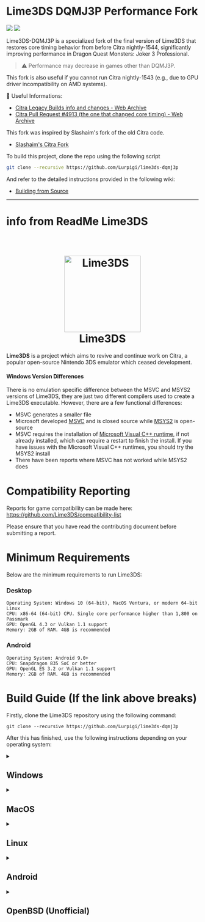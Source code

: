 # Lime3DS DQMJ3P Performance Fork

[![](https://img.shields.io/github/v/release/Lurpigi/lime3ds-dqmj3p?include_prereleases&label=Release)](https://github.com/Lurpigi/lime3ds-dqmj3p/releases/latest)
[![](https://img.shields.io/github/downloads/Lurpigi/lime3ds-dqmj3p/total.svg)](https://github.com/Lurpigi/lime3ds-dqmj3p/releases)

Lime3DS-DQMJ3P is a specialized fork of the final version of Lime3DS that restores core timing behavior from before Citra nightly-1544, significantly improving performance in Dragon Quest Monsters: Joker 3 Professional.

> ⚠️ Performance may decrease in games other than DQMJ3P.

This fork is also useful if you cannot run Citra nightly-1543 (e.g., due to GPU driver incompatibility on AMD systems).

🔗 Useful Informations:

-   [Citra Legacy Builds info and changes - Web Archive](https://web.archive.org/web/20230603005840/https://citra-emu.org/wiki/citra-legacy-builds/#last-build-before-the-core-timing-rewrite)
-   [Citra Pull Request #4913 (the one that changed core timing) - Web Archive](https://web.archive.org/web/20230212174257/https://github.com/citra-emu/citra/pull/4913)

This fork was inspired by Slashaim's fork of the old Citra code.

-   [Slashaim's Citra Fork](https://github.com/Slashaim/citra-dqmj3pro?tab=readme-ov-file)

To build this project, clone the repo using the following script

```sh
git clone --recursive https://github.com/Lurpigi/lime3ds-dqmj3p
```

And refer to the detailed instructions provided in the following wiki:

-   [Building from Source](https://github.com/azahar-emu/azahar/wiki/Building-From-Source)

---

# info from ReadMe Lime3DS

<h1 align="center">
  <br>
  <a href="[https://github.com/Lime3DS]"><img src="https://raw.githubusercontent.com/Lime3DS/Lime3DS/1b1c4f29d4280c750702459fd9a6ada539a4e9a9/dist/lime.svg" alt="Lime3DS" width="200"></a>
  <br>
  <b>Lime3DS</b>
  <br>
</h1>

<b>Lime3DS</b> is a project which aims to revive and continue work on Citra, a popular open-source Nintendo 3DS emulator which ceased development.

#### Windows Version Differences

There is no emulation specific difference between the MSVC and MSYS2 versions of Lime3DS, they are just two different compilers used to create a Lime3DS executable. However, there are a few functional differences:

-   MSVC generates a smaller file
-   Microsoft developed [MSVC](https://learn.microsoft.com/en-us/cpp/windows/latest-supported-vc-redist) and is closed source while [MSYS2](https://www.msys2.org/) is open-source
-   MSVC requires the installation of [Microsoft Visual C++ runtime](https://learn.microsoft.com/en-us/cpp/windows/latest-supported-vc-redist), if not already installed, which can require a restart to finish the install. If you have issues with the Microsoft Visual C++ runtimes, you should try the MSYS2 install
-   There have been reports where MSVC has not worked while MSYS2 does

# Compatibility Reporting

Reports for game compatibility can be made here: https://github.com/Lime3DS/compatibility-list

Please ensure that you have read the contributing document before submitting a report.

# Minimum Requirements

Below are the minimum requirements to run Lime3DS:

### Desktop

```
Operating System: Windows 10 (64-bit), MacOS Ventura, or modern 64-bit Linux
CPU: x86-64 (64-bit) CPU. Single core performance higher than 1,800 on Passmark
GPU: OpenGL 4.3 or Vulkan 1.1 support
Memory: 2GB of RAM. 4GB is recommended
```

### Android

```
Operating System: Android 9.0+
CPU: Snapdragon 835 SoC or better
GPU: OpenGL ES 3.2 or Vulkan 1.1 support
Memory: 2GB of RAM. 4GB is recommended
```

# Build Guide (If the link above breaks)

Firstly, clone the Lime3DS repository using the following command:

```
git clone --recursive https://github.com/Lurpigi/lime3ds-dqmj3p
```

After this has finished, use the following instructions depending on your operating system:

<details>
<summary><h2>Windows</h2></summary>

<details>
<summary><h4>⠀⠀MSVC</h4></summary>

Ensure that the following are installed:
- [Visual Studio 2022](https://visualstudio.microsoft.com/) (Install C++ Support)
- [CMake GUI](https://cmake.org/)

Then, follow these instructions:
- Open the CMake GUI Application and point it to the Lime3DS directory
- Use the preexisting build/ directory or tell CMake to make one
- Click the configure button and choose Visual Studio 17 2022 with x64 for the optional platform
  - If you get errors like "XXX does not contain a CMakeLists.txt file", it means you did not use the --recursive flag when cloning the repo.
  - Please run `git submodule update --init --recursive` to get the submodules
- Click Generate to create the project files
- Open the solution file in Visual Studio 2022, which is located in the build folder
- Depending on which frontend (SDL2 or Qt) you want to build or run, select "lime" or "lime-qt" in the Solution Explorer, right click and "Set as Starup Project"
- Select the appropriate build type, Debug for debug purposes or Release for performance (if in doubt, choose the latter)
- Press F5 or select Build → Rebuild Solution in the menu
</details>

<!---------------------------------------------------------------------------------------------------------------->
<details>
<summary><h4>⠀⠀MSYS2</h4></summary>

First, ensure that [MSYS2](https://www.msys2.org/) is installed.

Then, follow these instructions:

- Open the "MSYS2 Clang64" (clang64.exe) shell inside the Lime3DS directory
- Download and install all dependencies using: `pacman -S mingw-w64-clang-x86_64-{gcc,qt6,cmake} make git`
- Make a build directory: `mkdir build && cd build`
- Make CMake files: `cmake -DCMAKE_BUILD_TYPE=Release ..`
  - If you wish to build Lime3DS without the Qt GUI, `pass -DENABLE_QT=no to CMake`.
- Make the executable: `cmake --build . -- -j$(nproc)`
- You can run the exe from command line with: `./bin/lime-qt.exe`
</details>
</details>

<!---------------------------------------------------------------------------------------------------------------->
<details>
<summary><h2>MacOS</h2></summary>

Ensure that the following are installed:
- CMake (`brew install cmake`)
- A recent version of Xcode and the Xcode command line tools

Then, follow these instructions:
- Make the build directory: mkdir build && cd build
- Make CMake files for your machine's architecture:
  - ARM: `cmake .. -DCMAKE_OSX_ARCHITECTURES="arm64"`
  - x86: `cmake .. -DCMAKE_OSX_ARCHITECTURES="x86_64"`
- Make executable: `make -j$(sysctl -n hw.logicalcpu)`
- Make a distributable executable with: `make bundle`
</details>

<!---------------------------------------------------------------------------------------------------------------->
<details>
<summary><h2>Linux</h2></summary>

Ensure that the following are installed:
- SDL2
  - Deb: sudo apt install libsdl2-dev
  - Arch: pacman -S --needed sdl2
  - Fedora: sudo dnf install SDL2-devel
  - OpenSUSE: zypper in libSDL2-devel
- OpenSSL (Optional)
  - Deb: sudo apt install libssl-dev
  - Arch: pacman -S --needed openssl-1.0
  - Fedora: sudo dnf install openssl-devel
  - OpenSUSE: zypper in openssl-devel
- Qt 6.2+
  - Deb: sudo apt install qt6-base-dev qt6-base-private-dev qt6-multimedia-dev
  - For Translation Support: apt install qt6-l10n-tools qt6-tools-dev qt6-tools-dev-tools
  - For WrapOpenGL Errors: apt install libgl-dev
  - Arch: pacman -S --needed qt6-base qt6-multimedia qt6-multimedia-ffmpeg
  - You also need a multimedia backend: qt6-multimedia-ffmpeg or qt6-multimedia-gstreamer
  - Fedora: sudo dnf install qt6-qtbase-devel qt6-qtbase-private-devel qt6-qtmultimedia-devel
  - OpenSUSE: zypper in qt6-base qt6-multimedia
- PortAudio
  - Deb: sudo apt install libasound-dev
  - Fedora: sudo dnf install portaudio-devel
  - OpenSUSE Leap 15: zypper in portaudio-devel
  - OpenSUSE Tumbleweed: zypper in portaudio-devel
- XORG
  - Deb: sudo apt install xorg-dev libx11-dev libxext-dev
  - Fedora: sudo dnf install xorg-x11-server-devel libX11-devel libXext-devel
  - OpenSUSE Leap 15: zypper in xorg-x11-util-devel libX11-devel libXext-devel
  - OpenSUSE Tumbleweed: zypper in xorg-x11-util-devel libX11-devel libXext-devel
- JACK Audio Connection Kit
  - Deb: sudo apt install jackd
  - Fedora: sudo dnf install jack-audio-connection-kit-devel
  - OpenSUSE Leap 15: zypper in libjack-devel
  - OpenSUSE Tumbleweed: zypper in libjack-devel
- PipeWire
  - Deb: sudo apt install libpipewire-0.3-dev
  - Fedora: sudo dnf install pipewire-devel
  - OpenSUSE Leap 15: zypper in pipewire-devel
  - OpenSUSE Tumbleweed: zypper in pipewire-devel
- sndio (Optional)
  - Deb: sudo apt install libsndio-dev
  - Fedora: sudo dnf -y copr enable andykimpe/shadow && sudo dnf -y install sndio
  - OpenSUSE Leap 15: zypper in sndio-devel
  - OpenSUSE Tumbleweed: zypper in sndio-devel
- Gnome ESound (Optional)
  - Deb: echo "esound require build use source code https://download.gnome.org/sources/esound/"
  - Fedora: sudo dnf install esound-devel
  - OpenSUSE Leap 15: zypper in libesd0-devel
  - OpenSUSE Tumbleweed: zypper in libesd0-devel
- Compiler (You only need one of these)
  - GCC 11.0+
    - Deb: apt install build-essential
    - Arch: pacman -S --needed base-devel
    - Fedora: dnf install gcc-c++
    - OpenSUSE: zypper in gcc-c++
  - Clang 18.0+
    - Deb: apt install clang clang-format libc++-dev
    - Arch: pacman -S --needed clang, libc++ is in the AUR. Use pacaur or yaourt to install it.
    - Fedora: dnf install clang libcxx-devel
    - OpenSUSE: zypper in clang
- CMake 3.22+
  - Deb: apt install cmake
  - Arch: pacman -S --needed cmake
  - Fedora: dnf install cmake
  - OpenSUSE: zypper in cmake extra-cmake-modules

Then, enter one of the following depending on your compiler:
### GCC
```
mkdir build
cd build
cmake ../
cmake --build . -- -j"$(nproc)"
sudo make install (optional)
```
### Clang
```
mkdir build
cd build
cmake .. -DCMAKE_CXX_COMPILER=clang++ \
    -DCMAKE_C_COMPILER=clang \
    -DCMAKE_CXX_FLAGS="-O2 -g -stdlib=libc++"
cmake --build . -- -j"$(nproc)"
sudo make install (optional)
```
If you get a weird compile error related to std::span conversions, make sure you are using clang and libc++ 15 or up. This is an issue with libc++ 14.

### Installing newer Qt Version
If your distribution’s version of Qt is too old, there are a few places you may be able to find newer versions.

This Ubuntu PPA contains backports of Qt 6 to various older versions: https://launchpad.net/~savoury1/+archive/ubuntu/qt-6-2
This unofficial CLI installer allows downloading and installing the latest first-party builds of Qt to your system
(whether it works against your distribution may vary): https://github.com/miurahr/aqtinstall

</details>

<!---------------------------------------------------------------------------------------------------------------->
<details>
<summary><h2>Android</h2></summary>

Firstly, ensure that [Android Studio](https://developer.android.com/studio) is installed with NDK and CMake support enabled in the SDK tools.

Then, follow these instructions:
- Start Android Studio and on the startup dialog select 'Open'.
- Navigate to the `Lime3DS/src/android` directory and click on 'Ok'
- Build the project with 'Build' > 'Make Project' or run it on an Android device with 'Run' > 'Run 'app''
</details>

<!---------------------------------------------------------------------------------------------------------------->
<details>
<summary><h2>OpenBSD (Unofficial)</h2></summary>

OpenBSD, and by extension these instructions, are not officially supported. YMMV.

Firstly, install the required packages:
```
pkg_add cmake sdl2 qtbase
```
Then, follow these instructions:
- Make the build directory: `mkdir build && cd build`
- Export the Qt directory: `export Qt5_DIR=/usr/local/lib/qt5/cmake/Qt5`
- Make CMake files: `cmake -DCMAKE_CXX_FLAGS='-I/usr/local/include -O2' -DCMAKE_EXE_LINKER_FLAGS='-z wxneeded' ..`
- Make the executable: `make`

</details>


